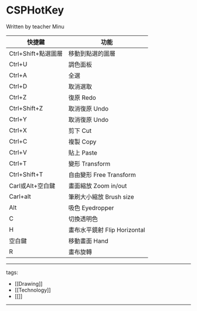 # CSPHotKey


Written by teacher Minu

快捷鍵|功能
-|-
Ctrl+Shift+點選圖層 | 移動到點選的圖層
Ctrl+U | 調色面板
Ctrl+A | 全選
Ctrl+D | 取消選取
Ctrl+Z | 復原 Redo
Ctrl+Shift+Z | 取消復原 Undo
Ctrl+Y | 取消復原 Undo
Ctrl+X | 剪下 Cut
Ctrl+C | 複製 Copy
Ctrl+V | 貼上 Paste
Ctrl+T | 變形 Transform
Ctrl+Shift+T | 自由變形 Free Transform
Carl或Alt+空白鍵 | 畫面縮放 Zoom in/out
Carl+alt | 筆刷大小縮放 Brush size
Alt | 吸色 Eyedropper
C | 切換透明色
H | 畫布水平鏡射 Flip Horizontal
空白鍵 | 移動畫面 Hand
R | 畫布旋轉


---
tags:
  - [[Drawing]]
  - [[Technology]]
  - [[]]
---